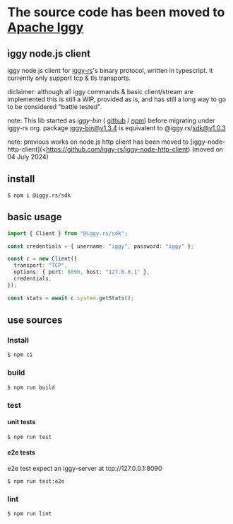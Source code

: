 # The source code has been moved to [Apache Iggy](https://github.com/apache/iggy/)

## iggy node.js client

iggy node.js client for [iggy-rs](https://iggy.rs/)'s binary protocol, written in typescript. it currently only support tcp & tls transports.

diclaimer: although all iggy commands & basic client/stream are implemented this is still a WIP, provided as is, and has still a long way to go to be considered "battle tested".

note: This lib started as _iggy-bin_ ( [github](https://github.com/T1B0/iggy-bin) / [npm](https://www.npmjs.com/package/iggy-bin)) before migrating under iggy-rs org. package iggy-bin@v1.3.4 is equivalent to @iggy.rs/sdk@v1.0.3


note: previous works on node.js http client has been moved to [iggy-node-http-client](<https://github.com/iggy-rs/iggy-node-http-client) (moved on 04 July 2024)

## install

```
$ npm i @iggy.rs/sdk
```

## basic usage

```ts
import { Client } from "@iggy.rs/sdk";

const credentials = { username: "iggy", password: "iggy" };

const c = new Client({
  transport: "TCP",
  options: { port: 8090, host: "127.0.0.1" },
  credentials,
});

const stats = await c.system.getStats();
```

## use sources

### Install

```
$ npm ci
```

### build

```
$ npm run build
```

### test

#### unit tests
```
$ npm run test
```

#### e2e tests

e2e test expect an iggy-server at tcp://127.0.0.1:8090 
```
$ npm run test:e2e
```

### lint

```
$ npm run lint
```
